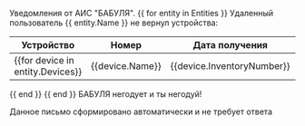 ﻿Уведомления от АИС "БАБУЛЯ".
{{ for entity in Entities }}
Удаленный пользователь {{ entity.Name }} не вернул устройства:

| Устройство | Номер | Дата получения | Дата возврата |
|-----|-------|----------------|---------------|
{{for device in entity.Devices}}|{{device.Name}}|{{device.InventoryNumber}}|{{device.TakeAt}}|{{device.ReturnAt}}|
{{ end }}
{{ end }}
БАБУЛЯ негодует и ты негодуй!

Данное письмо сформировано автоматически и не требует ответа